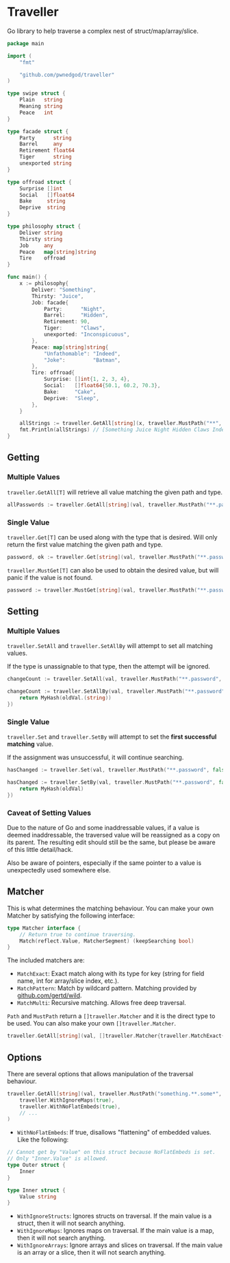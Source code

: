 # Traveller

Go library to help traverse a complex nest of struct/map/array/slice.

```go
package main

import (
	"fmt"

	"github.com/pwnedgod/traveller"
)

type swipe struct {
	Plain   string
	Meaning string
	Peace   int
}

type facade struct {
	Party      string
	Barrel     any
	Retirement float64
	Tiger      string
	unexported string
}

type offroad struct {
	Surprise []int
	Social   []float64
	Bake     string
	Deprive  string
}

type philosophy struct {
	Deliver string
	Thirsty string
	Job     any
	Peace   map[string]string
	Tire    offroad
}

func main() {
	x := philosophy{
		Deliver: "Something",
		Thirsty: "Juice",
		Job: facade{
			Party:      "Night",
			Barrel:     "Hidden",
			Retirement: 90,
			Tiger:      "Claws",
			unexported: "Inconspicuous",
		},
		Peace: map[string]string{
			"Unfathomable": "Indeed",
			"Joke":         "Batman",
		},
		Tire: offroad{
			Surprise: []int{1, 2, 3, 4},
			Social:   []float64{50.1, 60.2, 70.3},
			Bake:     "Cake",
			Deprive:  "Sleep",
		},
	}

	allStrings := traveller.GetAll[string](x, traveller.MustPath("**", false))
	fmt.Println(allStrings) // [Something Juice Night Hidden Claws Indeed Batman Cake Sleep]
}

```

## Getting

### Multiple Values
`traveller.GetAll[T]` will retrieve all value matching the given path and type.

```go
allPasswords := traveller.GetAll[string](val, traveller.MustPath("**.password", false))
```

### Single Value

`traveller.Get[T]` can be used along with the type that is desired. Will only return the first value matching the given path and type.


```go
password, ok := traveller.Get[string](val, traveller.MustPath("**.password", false))
```

`traveller.MustGet[T]` can also be used to obtain the desired value, but will panic if the value is not found.

```go
password := traveller.MustGet[string](val, traveller.MustPath("**.password", false))
```

## Setting

### Multiple Values
`traveller.SetAll` and `traveller.SetAllBy` will attempt to set all matching values.

If the type is unassignable to that type, then the attempt will be ignored.

```go
changeCount := traveller.SetAll(val, traveller.MustPath("**.password", false), "<hidden>")
```

```go
changeCount := traveller.SetAllBy(val, traveller.MustPath("**.password", false), func(oldVal any) {
	return MyHash(oldVal.(string))
})
```

### Single Value
`traveller.Set` and `traveller.SetBy` will attempt to set the **first successful matching** value.

If the assignment was unsuccessful, it will continue searching.

```go
hasChanged := traveller.Set(val, traveller.MustPath("**.password", false), "<hidden>")
```

```go
hasChanged := traveller.SetBy(val, traveller.MustPath("**.password", false), func(oldVal string) {
	return MyHash(oldVal)
})
```

### Caveat of Setting Values
Due to the nature of Go and some inaddressable values, if a value is deemed inaddressable, the traversed value will be reassigned as a copy on its parent. The resulting edit should still be the same, but please be aware of this little detail/hack.

Also be aware of pointers, especially if the same pointer to a value is unexpectedly used somewhere else.

## Matcher
This is what determines the matching behaviour. You can make your own Matcher by satisfying the following interface:

```go
type Matcher interface {
	// Return true to continue traversing.
	Match(reflect.Value, MatcherSegment) (keepSearching bool)
}
```

The included matchers are:
- `MatchExact`: Exact match along with its type for key (string for field name, int for array/slice index, etc.).
- `MatchPattern`: Match by wildcard pattern. Matching provided by [github.com/gertd/wild](github.com/gertd/wild).
- `MatchMulti`: Recursive matching. Allows free deep traversal.

`Path` and `MustPath` return a `[]traveller.Matcher` and it is the direct type to be used. You can also make your own `[]traveller.Matcher`.

```go
traveller.GetAll[string](val, []traveller.Matcher{traveller.MatchExact{Value: "something"}, traveller.MatchMulti{}})
```

## Options
There are several options that allows manipulation of the traversal behaviour.

```go
traveller.GetAll[string](val, traveller.MustPath("something.**.some*", false),
	traveller.WithIgnoreMaps(true),
	traveller.WithNoFlatEmbeds(true),
	// ...
)
```

- `WithNoFlatEmbeds`: If true, disallows "flattening" of embedded values. Like the following:
```go
// Cannot get by "Value" on this struct because NoFlatEmbeds is set.
// Only "Inner.Value" is allowed.
type Outer struct {
	Inner
}

type Inner struct {
	Value string
}
```
- `WithIgnoreStructs`: Ignores structs on traversal. If the main value is a struct, then it will not search anything.
- `WithIgnoreMaps`: Ignores maps on traversal. If the main value is a map, then it will not search anything.
- `WithIgnoreArrays`: Ignore arrays and slices on traversal. If the main value is an array or a slice, then it will not search anything.
